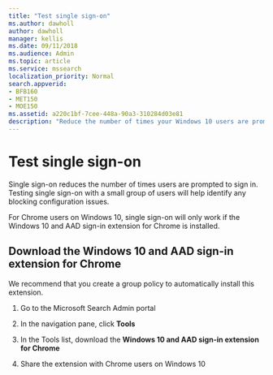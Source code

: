 ```yaml
---
title: "Test single sign-on"
ms.author: dawholl
author: dawholl
manager: kellis
ms.date: 09/11/2018
ms.audience: Admin
ms.topic: article
ms.service: mssearch
localization_priority: Normal
search.appverid:
- BFB160
- MET150
- MOE150
ms.assetid: a220c1bf-7cee-448a-90a3-310284d03e81
description: "Reduce the number of times your Windows 10 users are prompted to sign in to Microsoft Search and Office 365"
---
```


# Test single sign-on

Single sign-on reduces the number of times users are prompted to sign in. Testing single sign-on with a small group of users will help identify any blocking configuration issues. 
  
For Chrome users on Windows 10, single sign-on will only work if the Windows 10 and AAD sign-in extension for Chrome is installed. 
  
## Download the Windows 10 and AAD sign-in extension for Chrome

We recommend that you create a group policy to automatically install this extension.
  
1. Go to the Microsoft Search Admin portal
    
2. In the navigation pane, click **Tools**
    
3. In the Tools list, download the **Windows 10 and AAD sign-in extension for Chrome**
    
4. Share the extension with Chrome users on Windows 10

  

